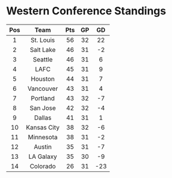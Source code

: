# Western Conference Standings
Pos|Team|Pts|GP|GD
:-:|:-:|:-:|:-:|:-:
1|St. Louis|56|32|22|
2|Salt Lake|46|31|-2|
3|Seattle|46|31|6|
4|LAFC|45|31|9|
5|Houston|44|31|7|
6|Vancouver|43|31|4|
7|Portland|43|32|-7|
8|San Jose|42|32|-4|
9|Dallas|41|31|1|
10|Kansas City|38|32|-6|
11|Minnesota|38|31|-2|
12|Austin|35|31|-7|
13|LA Galaxy|35|30|-9|
14|Colorado|26|31|-23|
